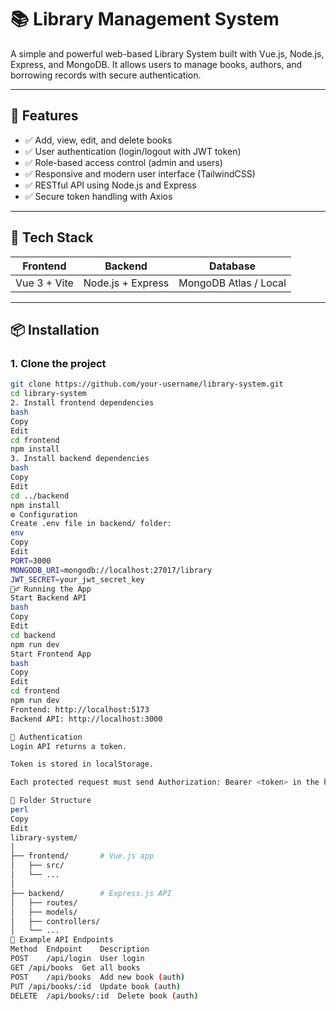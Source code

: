 # 📚 Library Management System

A simple and powerful web-based Library System built with Vue.js, Node.js, Express, and MongoDB. It allows users to manage books, authors, and borrowing records with secure authentication.

---

## 🚀 Features

- ✅ Add, view, edit, and delete books
- ✅ User authentication (login/logout with JWT token)
- ✅ Role-based access control (admin and users)
- ✅ Responsive and modern user interface (TailwindCSS)
- ✅ RESTful API using Node.js and Express
- ✅ Secure token handling with Axios

---

## 🧰 Tech Stack

| Frontend        | Backend         | Database     |
|----------------|-----------------|--------------|
| Vue 3 + Vite    | Node.js + Express | MongoDB Atlas / Local |

---

## 📦 Installation

### 1. Clone the project

```bash
git clone https://github.com/your-username/library-system.git
cd library-system
2. Install frontend dependencies
bash
Copy
Edit
cd frontend
npm install
3. Install backend dependencies
bash
Copy
Edit
cd ../backend
npm install
⚙️ Configuration
Create .env file in backend/ folder:
env
Copy
Edit
PORT=3000
MONGODB_URI=mongodb://localhost:27017/library
JWT_SECRET=your_jwt_secret_key
🏃‍♂️ Running the App
Start Backend API
bash
Copy
Edit
cd backend
npm run dev
Start Frontend App
bash
Copy
Edit
cd frontend
npm run dev
Frontend: http://localhost:5173
Backend API: http://localhost:3000

🔐 Authentication
Login API returns a token.

Token is stored in localStorage.

Each protected request must send Authorization: Bearer <token> in the header.

📁 Folder Structure
perl
Copy
Edit
library-system/
│
├── frontend/       # Vue.js app
│   ├── src/
│   └── ...
│
├── backend/        # Express.js API
│   ├── routes/
│   ├── models/
│   ├── controllers/
│   └── ...
🧪 Example API Endpoints
Method	Endpoint	Description
POST	/api/login	User login
GET	/api/books	Get all books
POST	/api/books	Add new book (auth)
PUT	/api/books/:id	Update book (auth)
DELETE	/api/books/:id	Delete book (auth)

